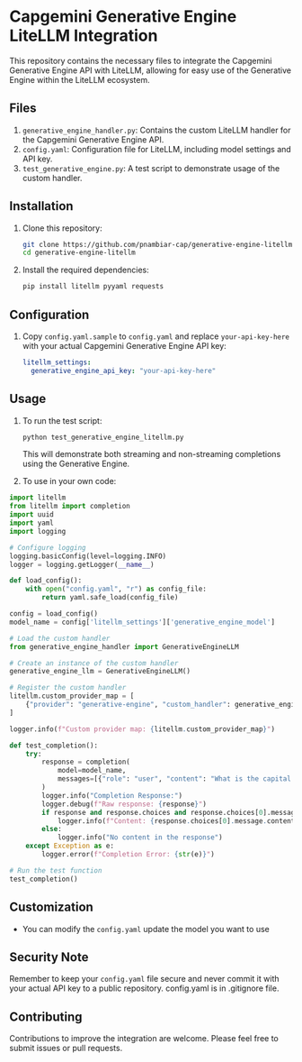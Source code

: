 # Capgemini Generative Engine LiteLLM Integration

This repository contains the necessary files to integrate the Capgemini Generative Engine API with LiteLLM, allowing for easy use of the Generative Engine within the LiteLLM ecosystem.

## Files

1. `generative_engine_handler.py`: Contains the custom LiteLLM handler for the Capgemini Generative Engine API.
2. `config.yaml`: Configuration file for LiteLLM, including model settings and API key.
3. `test_generative_engine.py`: A test script to demonstrate usage of the custom handler.

## Installation

1. Clone this repository:
   ```sh
   git clone https://github.com/pnambiar-cap/generative-engine-litellm.git
   cd generative-engine-litellm
   ```

2. Install the required dependencies:
   ```sh
   pip install litellm pyyaml requests
   ```

## Configuration

1. Copy `config.yaml.sample` to `config.yaml` and replace `your-api-key-here` with your actual Capgemini Generative Engine API key:
   ```yaml
   litellm_settings:
     generative_engine_api_key: "your-api-key-here"
   ```

## Usage

1. To run the test script:
   ```sh
   python test_generative_engine_litellm.py
   ```
   This will demonstrate both streaming and non-streaming completions using the Generative Engine.

2. To use in your own code:

```python
import litellm
from litellm import completion
import uuid
import yaml
import logging

# Configure logging
logging.basicConfig(level=logging.INFO)
logger = logging.getLogger(__name__)

def load_config():
    with open("config.yaml", "r") as config_file:
        return yaml.safe_load(config_file)

config = load_config()
model_name = config['litellm_settings']['generative_engine_model']

# Load the custom handler
from generative_engine_handler import GenerativeEngineLLM

# Create an instance of the custom handler
generative_engine_llm = GenerativeEngineLLM()

# Register the custom handler
litellm.custom_provider_map = [
    {"provider": "generative-engine", "custom_handler": generative_engine_llm}
]

logger.info(f"Custom provider map: {litellm.custom_provider_map}")

def test_completion():
    try:
        response = completion(
            model=model_name,
            messages=[{"role": "user", "content": "What is the capital of France?"}]
        )
        logger.info("Completion Response:")
        logger.debug(f"Raw response: {response}")
        if response and response.choices and response.choices[0].message:
            logger.info(f"Content: {response.choices[0].message.content}")
        else:
            logger.info("No content in the response")
    except Exception as e:
        logger.error(f"Completion Error: {str(e)}")

# Run the test function
test_completion()
```

## Customization

- You can modify the  `config.yaml` update the model you want to use
  

## Security Note

Remember to keep your `config.yaml` file secure and never commit it with your actual API key to a public repository. config.yaml is in .gitignore file.

## Contributing

Contributions to improve the integration are welcome. Please feel free to submit issues or pull requests.



